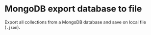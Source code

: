 # MongoDB export database to file

Export all collections from a MongoDB database and save on local file (`.json`).